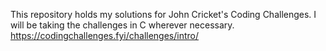 This repository holds my solutions for John Cricket's Coding Challenges. I will be taking the challenges in C wherever necessary.
https://codingchallenges.fyi/challenges/intro/

